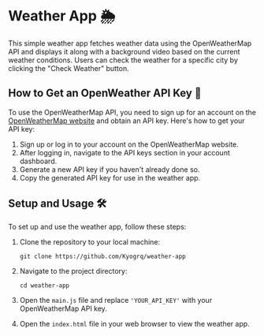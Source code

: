 # Weather App 🌦️

This simple weather app fetches weather data using the OpenWeatherMap API and displays it along with a background video based on the current weather conditions. Users can check the weather for a specific city by clicking the "Check Weather" button.

## How to Get an OpenWeather API Key 🔑

To use the OpenWeatherMap API, you need to sign up for an account on the [OpenWeatherMap website](https://home.openweathermap.org/users/sign_up) and obtain an API key. Here's how to get your API key:

1. Sign up or log in to your account on the OpenWeatherMap website.
2. After logging in, navigate to the API keys section in your account dashboard.
3. Generate a new API key if you haven't already done so.
4. Copy the generated API key for use in the weather app.

## Setup and Usage 🛠️

To set up and use the weather app, follow these steps:

1. Clone the repository to your local machine:

   ```
   git clone https://github.com/Kyogrq/weather-app
   ```

2. Navigate to the project directory:

   ```
   cd weather-app
   ```

3. Open the `main.js` file and replace `'YOUR_API_KEY'` with your OpenWeatherMap API key.

4. Open the `index.html` file in your web browser to view the weather app.
